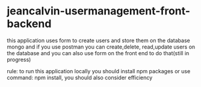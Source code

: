 # jeancalvin-usermanagement-front-backend
this application uses form to create users and store them 
on the database mongo and if you use postman you can create,delete,
read,update users on the database and you can also use form on the
front end to do that(still in progress)

rule:
to run this application locally you should install npm packages or use command: npm install,
you should also consider efficiency
